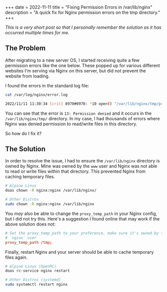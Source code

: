 +++
date = 2022-11-11
title = "Fixing Permission Errors in /var/lib/nginx"
description = "A quick fix for Nginx permission errors on the tmp directory."
+++

*This is a very short post so that I personally remember the solution as it has 
occurred multiple times for me.*

## The Problem

After migrating to a new server OS, I started receiving quite a few permission 
errors like the one below. These popped up for various different websites I'm 
serving via Nginx on this server, but did not prevent the website from loading.

I found the errors in the standard log file:

```bash
cat /var/log/nginx/error.log
```

```bash
2022/11/11 11:30:34 [crit] 8970#8970: *10 open() "/var/lib/nginx/tmp/proxy/3/00/0000000003" failed (13: Permission denied) while reading upstream, client: 169.150.203.10, server: cyberchef.cleberg.io, request: "GET /assets/main.css HTTP/2.0", upstream: "http://127.0.0.1:8111/assets/main.css", host: "cyberchef.cleberg.io", referrer: "https://cyberchef.cleberg.io/"
```

You can see that the error is `13: Permission denied` and it occurs in the 
`/var/lib/nginx/tmp/` directory. In my case, I had thousands of errors where 
Nginx was denied permission to read/write files in this directory.

So how do I fix it?

## The Solution

In order to resolve the issue, I had to ensure the `/var/lib/nginx` 
directory is owned by Nginx. Mine was owned by the `www` user and Nginx was not 
able to read or write files within that directory. This prevented Nginx from 
caching temporary files.

```bash
# Alpine Linux
doas chown -R nginx:nginx /var/lib/nginx/

# Other Distros
sudo chown -R nginx:nginx /var/lib/nginx
```

You *may* also be able to change the `proxy_temp_path` in your Nginx config, but 
I did not try this. Here's a suggestion I found online that may work if the 
above solution does not:

```conf
# Set the proxy_temp_path to your preference, make sure it's owned by the 
# `nginx` user
proxy_temp_path /tmp;
```

Finally, restart Nginx and your server should be able to cache temporary files 
again.

```bash
# Alpine Linux (OpenRC)
doas rc-service nginx restart

# Other Distros (systemd)
sudo systemctl restart nginx
```
